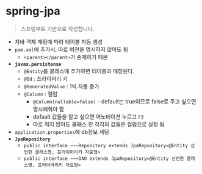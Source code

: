 # spring-jpa
> 스프링부트 기반으로 작성합니다.

- 자바 객체 매핑에 따라 테이블 자동 생성
- `pom.xml`에 추가시, 따로 버전을 명시하지 않아도 됨
    + `<parent></parent>`가 존재하기 때문
- **`javax.persistense`**
    + `@Entity`를 클래스에 추가하면 테이블과 매칭된다.
    + `@Id` : 프라이머리 키
    + `@GeneratedValue` : 1씩 자동 증가
    + `@Column` : 컬럼
        * `@Column(nullable=false)` - default는 true이므로 false로 주고 싶으면 명시해줘야 함
        * default 값들을 알고 싶으면 어노테이션 누르고 `F3`
        * 따로 적지 않아도 클래스 안 각각의 값들은 컬럼으로 설정 됨
- `application.properties`에 db정보 세팅
- **`JpaRepository`**
    + `public interface ~~~Repository extends JpaRepository<@Entity 선언한 클래스명, 프라이머리키 자료형>`
    + `public interface ~~~DAO extends JpaRepository<@Entity 선언한 클래스명, 프라이머리키 자료형>`
